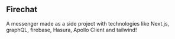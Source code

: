 ## Firechat 

A messenger made as a side project with technologies like Next.js, graphQL, firebase, Hasura, Apollo Client and tailwind!
